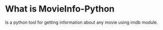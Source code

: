 # What is MovieInfo-Python
Is a python tool for getting information about any movie using imdb module.


